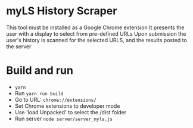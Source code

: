 # myLS History Scraper

This tool must be installed as a Google Chrome extension
It presents the user with a display to select from pre-defined URLs
Upon submission the user's history is scanned for the selected URLS, and the results posted to the server

# Build and run

* `yarn`
* Run `yarn run build`
* Go to URL: `chrome://extensions/`
* Set Chrome extensions to developer mode
* Use 'load Unpacked' to select the /dist folder
* Run server `node server/server_myls.js`

